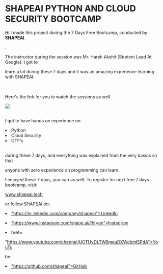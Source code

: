 # SHAPEAI PYTHON AND CLOUD SECURITY BOOTCAMP

Hi I made this project during the 7 Days Free Bootcamp, conducted by <b> SHAPEAI.

</b>.

The instructor during the session was Mr. Harsh Akshit (Student Lead At Google). I got to

learn a lot during these 7 days and it was an amazing experience learning with SHAPEAI.

<br><br>Here's the link for you to watch the sessions as well<br>

<a href="https://youtu.be/vXon6wNBzpo"> <img src="https://encrypted-tbn0.gstatic.com/images?q=tbn:ANd9GcSBEKOLXt3Ubc8Rx0V8kMfwLTWl1WLZpAieTA&usqp=CAU"> </a>

<br>I got to have hands on experience on:

<li>Python

<li>Cloud Security

<li>CTF's

<br>during these 7 days, and everything was explained from the very basics so that

anyone with zero experience on programming can learn.

I enjoyed these 7 days, you can as well. To register for next free 7 days bootcamp, visit:

www.shapeai.tech

or follow SHAPEAI on:

<li><a href=

"https://in.linkedin.com/company/shapeai">LinkedIn</a>

<li><a href=

"https://www.instagram.com/shape.ai/?hl=en">Instagram</a>

<li><a

href=

"https://www.youtube.com/channel/UCTUvDLTW9meuDXWcbmISPdA">YouTu

be</a>

<li><a href=

"https://github.com/shapeai">GitHub</a>

